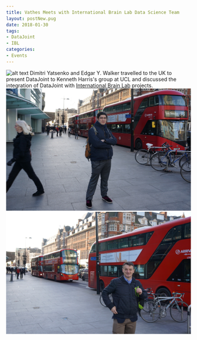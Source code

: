 ```yaml
---
title: Vathes Meets with International Brain Lab Data Science Team
layout: postNew.pug
date: 2018-01-30 
tags:
- DataJoint
- IBL
categories: 
- Events
---
```

![alt text](./static/posts/Vathes-Meets-with-International-Brain-Lab-Data-Science-Team/IBL%20logo.png" "IBL Logo")
Dimitri Yatsenko and Edgar Y. Walker travelled to the UK to present DataJoint to Kenneth Harris's group at UCL and discussed the integration of DataJoint with [International Brain Lab](https://www.internationalbrainlab.com/) projects.
&nbsp;
![alt text](./static/posts/Vathes-Meets-with-International-Brain-Lab-Data-Science-Team/UKvisit1.jpg "Edgar in London")
![alt text](./static/posts/Vathes-Meets-with-International-Brain-Lab-Data-Science-Team/UKvisit2.jpg "Dimitri in London")

<!-- more -->